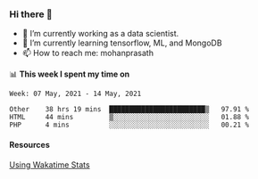 ### Hi there 👋

- 🔭 I’m currently working as a data scientist.
- 🌱 I’m currently learning tensorflow, ML, and MongoDB
- 📫 How to reach me: mohanprasath

📊 **This week I spent my time on**
<!--START_SECTION:waka-->
```text
Week: 07 May, 2021 - 14 May, 2021

Other    38 hrs 19 mins  ████████████████████████▒   97.91 % 
HTML     44 mins         ▒░░░░░░░░░░░░░░░░░░░░░░░░   01.88 % 
PHP      4 mins          ░░░░░░░░░░░░░░░░░░░░░░░░░   00.21 % 
```
<!--END_SECTION:waka-->

#### Resources
[Using Wakatime Stats](https://github.com/marketplace/actions/waka-readme)
